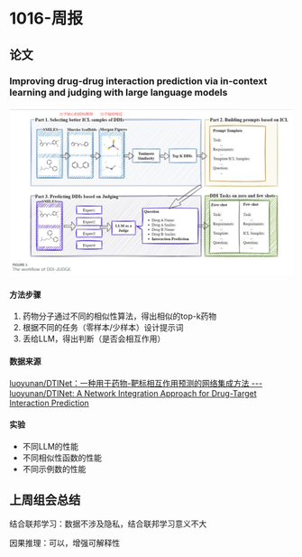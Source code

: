 # 1016-周报

## 论文

### Improving drug-drug interaction  prediction via in-context learning  and judging with large language  models

![论文-1017](images/论文-1017.png)

#### 方法步骤

1. 药物分子通过不同的相似性算法，得出相似的top-k药物
2. 根据不同的任务（零样本/少样本）设计提示词
3. 丢给LLM，得出判断（是否会相互作用）

#### 数据来源

[luoyunan/DTINet：一种用于药物-靶标相互作用预测的网络集成方法 --- luoyunan/DTINet: A Network Integration Approach for Drug-Target Interaction Prediction](https://github.com/luoyunan/DTINet)

#### 实验

- 不同LLM的性能
- 不同相似性函数的性能
- 不同示例数的性能

## 上周组会总结

结合联邦学习：数据不涉及隐私，结合联邦学习意义不大

因果推理：可以，增强可解释性
